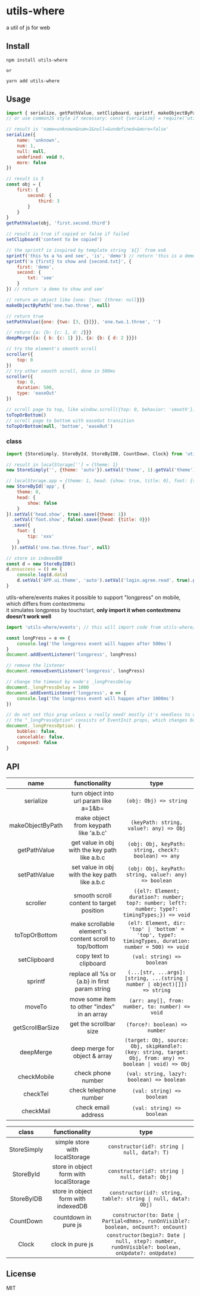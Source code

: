 # utils-where
a util of js for web

## Install
```
npm install utils-where

or

yarn add utils-where
``` 

## Usage
```js
import { serialize, getPathValue, setClipboard, sprintf, makeObjectByPath, setPathValue, deepMerge, scroller, toTopOrBottom } from 'utils-where'; 
// or use commonJS style if necessary: const {serialize} = require('utils-where')

// result is 'name=unknown&num=1&null=&undefined=&more=false'
serialize({
    name: 'unknown',
    num: 1,
    null: null,
    undefined: void 0,
    more: false
})

// result is 3
const obj = {
    first: {
        second: {
            third: 3
        }
    }
}
getPathValue(obj, 'first.second.third')

// result is true if copied or false if failed
setClipboard('content to be copied')

// the sprintf is inspired by template string `${}` from es6
sprintf('this %s a %s and see', 'is', 'demo') // return 'this is a demo and see'
sprintf('a {first} to show and {second.txt}', {
    first: 'demo',
    second: {
        txt: 'see'
    }
}) // return 'a demo to show and see'

// return an object like {one: {two: {three: null}}}
makeObjectByPath('one.two.three', null)

// return true
setPathValue({one: {two: [3, {}]}}, 'one.two.1.three', '')

// return {a: {b: {c: 1, d: 2}}}
deepMerge({a: { b: {c: 1} }}, {a: {b: { d: 2 }}})

// try the element's smooth scroll
scroller({
    top: 0
})
// try other smooth scroll, done in 500ms
scroller({
    top: 0,
    duration: 500,
    type: 'easeOut'
})

// scroll page to top, like window.scroll({top: 0, behavior: 'smooth'})
toTopOrBottom()
// scroll page to bottom with easeOut transition
toTopOrBottom(null, 'bottom', 'easeOut')
```

### class
```js
import {StoreSimply, StoreById, StoreByIDB, CountDown, Clock} from 'utils-where';

// result in localStorage[''] = {theme: 1}
new StoreSimply('', {theme: 'auto'}).setVal('theme', 1).getVal('theme') === 1

// localStorage.app = {theme: 1, head: {show: true, title: 0}, foot: {show: false, tip: 'xxx'}, {one: {two: {three: {four: null}}}}}
new StoreById('app', {
    theme: 0,
    head: {
        show: false
    }
}).setVal('head.show', true).save({theme: 1})
  .setVal('foot.show', false).save({head: {title: 0}})
  .save({
    foot: {
        tip: 'xxx'
    }
  }).setVal('one.two.three.four', null)

// store in indexedDB
const d = new StoreByIDB()
d.onsuccess = () => {
    console.log(d.data)
    d.setVal('APP.ui.theme', 'auto').setVal('login.agree.read', true).get('login.agree.read')
}
```

utils-where/events makes it possible to support "longpress" on mobile, which differs from contextmenu<br>
it simulates longpress by touchstart, **only import it when contextmenu doesn't work well**
```js
import 'utils-where/events'; // this will import code from utils-where/dist/esm/events.js, and then use the "longpress" just like original event

const longPress = e => {
    console.log('the longpress event will happen after 500ms')
}
document.addEventListener('longpress', longPress)

// remove the listener
document.removeEventListener('longpress', longPress)

// change the timeout by node's _longPressDelay
document._longPressDelay = 1000
document.addEventListener('longpress', e => {
    console.log('the longpress event will happen after 1000ms')
})

// do not set this prop unless u really need! mostly it's needless to change!
// the "_longPressOption" consists of EventInit props, which changes bubbles, cancelable and composed of longpress event
document._longPressOption: {
    bubbles: false,
    cancelable: false,
    composed: false
}
```

## API

| name | functionality | type
| :--: | :--: | :--: |
| serialize | turn object into url param like a=1&b= | ` (obj: Obj) => string ` |
| makeObjectByPath | make object from keypath like 'a.b.c' | ` (keyPath: string, value?: any) => Obj ` |
| getPathValue | get value in obj with the key path like a.b.c | ` (obj: Obj, keyPath: string, check?: boolean) => any ` |
| setPathValue | set value in obj with the key path like a.b.c | ` (obj: Obj, keyPath: string, value?: any) => boolean ` |
| scroller | smooth scroll content to target position | ` ({el?: Element; duration?: number; top?: number; left?: number; type?: timingTypes;}) => void ` |
| toTopOrBottom | make scrollable element's content scroll to top/bottom | ` (el?: Element, dir: 'top' \| 'bottom' = 'top', type?: timingTypes, duration: number = 500) => void `|
| setClipboard | copy text to clipboard | ` (val: string) => boolean ` |
| sprintf | replace all %s or {a.b} in first param string | ` (...[str, ...args]: [string, ...(string \| number \| object)[]]) => string ` |
| moveTo | move some item to other "index" in an array | ` (arr: any[], from: number, to: number) => void ` |
| getScrollBarSize | get the scrollbar size | ` (force?: boolean) => number ` |
| deepMerge | deep merge for object & array | ` (target: Obj, source: Obj, skipHandle?: (key: string, target: Obj, from: any) => boolean \| void) => Obj ` |
| checkMobile | check phone number | ` (val: string, lazy?: boolean) => boolean ` |
| checkTel | check telephone number | ` (val: string) => boolean ` |
| checkMail | check email address | ` (val: string) => boolean ` |

| class | functionality | type
| :--: | :--: | :--: |
| StoreSimply | simple store with localStorage | ` constructor(id?: string \| null, data?: T) ` |
| StoreById | store in object form with localStorage | ` constructor(id?: string \| null, data?: Obj) ` |
| StoreByIDB | store in object form with indexedDB | ` constructor(id?: string, table?: string \| null, data?: Obj) ` |
| CountDown | countdown in pure js | ` constructor(to: Date \| Partial<dhms>, runOnVisible?: boolean, onCount?: onCount) ` |
| Clock | clock in pure js | ` constructor(begin?: Date \| null, step?: number, runOnVisible?: boolean, onUpdate?: onUpdate) ` |


## License

MIT
